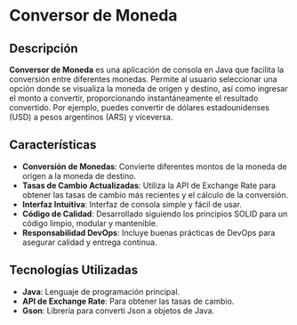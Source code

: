 # Conversor de Moneda

## Descripción

**Conversor de Moneda** es una aplicación de consola en Java que facilita la conversión entre diferentes monedas. Permite al usuario seleccionar una opción donde se visualiza la moneda de origen y destino, así como ingresar el monto a convertir, proporcionando instantáneamente el resultado convertido. Por ejemplo, puedes convertir de dólares estadounidenses (USD) a pesos argentinos (ARS) y viceversa.

## Características

- **Conversión de Monedas**: Convierte diferentes montos de la moneda de origen a la moneda de destino.
- **Tasas de Cambio Actualizadas**: Utiliza la API de Exchange Rate para obtener las tasas de cambio más recientes y el cálculo de la conversión.
- **Interfaz Intuitiva**: Interfaz de consola simple y fácil de usar.
- **Código de Calidad**: Desarrollado siguiendo los principios SOLID para un código limpio, modular y mantenible.
- **Responsabilidad DevOps**: Incluye buenas prácticas de DevOps para asegurar calidad y entrega continua.

## Tecnologías Utilizadas

- **Java**: Lenguaje de programación principal.
- **API de Exchange Rate**: Para obtener las tasas de cambio.
- **Gson**: Librería para converti Json a objetos de Java.
